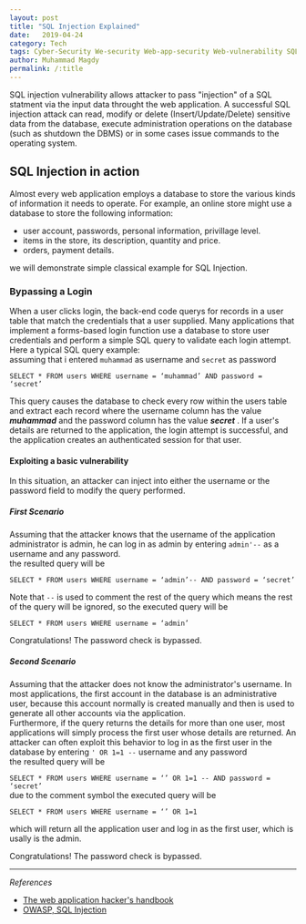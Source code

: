 ```yaml
---
layout: post
title: "SQL Injection Explained"
date:   2019-04-24 
category: Tech
tags: Cyber-Security We-security Web-app-security Web-vulnerability SQL-injection
author: Muhammad Magdy
permalink: /:title
---
```


SQL injection vulnerability allows attacker to pass "injection" of a SQL statment via the input data throught the web application. A successful SQL injection attack can read, modify or delete (Insert/Update/Delete) sensitive data from the database, execute administration operations on the database (such as shutdown the DBMS) or in some cases issue commands to the operating system.


## SQL Injection in action
Almost every web application employs a database to store the various kinds of information it needs to operate. For example, an online store might use a database to store the following information:

- user account, passwords, personal information, privillage level.
- items in the store, its description, quantity and price.
- orders, payment details.

we will demonstrate simple classical example for SQL Injection.
### Bypassing a Login

When a user clicks login, the back-end code querys for records in a user table that match the credentials that a user supplied. Many applications that implement a forms-based login function use a database to store user credentials and perform a simple SQL query to validate each login attempt.  
Here a typical SQL query example:  
assuming that i entered ``muhammad`` as username and ``secret`` as password

``SELECT * FROM users WHERE username = ‘muhammad’ AND password = ‘secret’``   

This query causes the database to check every row within the users table and extract each record where the username column has the value ***muhammad*** and the password column has the value ***secret*** . If a user's details are returned to the application, the login attempt is successful, and the application creates an authenticated session for that user.


#### Exploiting a basic vulnerability
In this situation, an attacker can inject into either the username or the password field to modify the query performed. 

##### **First Scenario**

Assuming that the attacker knows that the username of the application administrator is admin, he can log in as admin by entering ``admin'--`` as a username and any password.   
the resulted query will be 

``SELECT * FROM users WHERE username = ‘admin’-- AND password = ‘secret’``   

Note that ``--`` is used to comment the rest of the query which means the rest of the query will be ignored, so the executed query will be

``SELECT * FROM users WHERE username = ‘admin’``   

Congratulations! The password check is bypassed.  


##### **Second Scenario**

Assuming that the attacker does not know the administrator's username. In most applications, the first account in the database is an administrative user, because this account normally is created manually and then is used to generate all other accounts via the application.   
Furthermore, if the query returns the details for more than one user, most applications will simply process the first user whose details are returned. An attacker can often exploit this behavior to log in as the first user in the database by entering ``' OR 1=1 --`` username and any password   
the resulted query will be  

``SELECT * FROM users WHERE username = ‘’ OR 1=1 -- AND password = ‘secret’``   
due to the comment symbol the executed query will be   

``SELECT * FROM users WHERE username = ‘’ OR 1=1``   

which will return all the application user and log in as the first user, which is usally is the admin.   

Congratulations! The password check is bypassed.  

________________________________
*References*
- [The web application hacker's handbook](https://www.amazon.com/Web-Application-Hackers-Handbook-Exploiting/dp/1118026470)
- [OWASP, SQL Injection](https://www.owasp.org/index.php/SQL_Injection)

